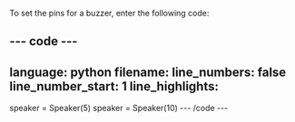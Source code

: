 To set the pins for a buzzer, enter the following code:

--- code ---
---
language: python
filename: 
line_numbers: false
line_number_start: 1
line_highlights: 
---
speaker = Speaker(5)
speaker = Speaker(10)
--- /code ---